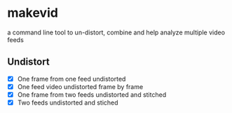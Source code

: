 makevid
=======

a command line tool to un-distort, combine and help analyze multiple video feeds


Undistort
---------

- [x] One frame from one feed undistorted
- [x] One feed video undistorted frame by frame
- [x] One frame from two feeds undistorted and stitched
- [x] Two feeds undistorted and stiched

